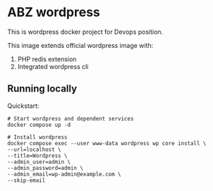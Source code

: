 # ABZ wordpress

This is wordpress docker project for Devops position.

This image extends official wordpress image with:

1. PHP redis extension
2. Integrated wordpress cli

## Running locally

Quickstart:

```shell
# Start wordpress and dependent services
docker compose up -d

# Install wordpress
docker compose exec --user www-data wordpress wp core install \
--url=localhost \
--title=Wordpress \
--admin_user=admin \
--admin_password=admin \
--admin_email=wp-admin@example.com \
--skip-email
```